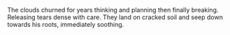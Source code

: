 The clouds churned for years
thinking and planning then finally
breaking.
Releasing tears
dense with care. 
They land on cracked soil
and seep down towards
his roots,
immediately soothing.
